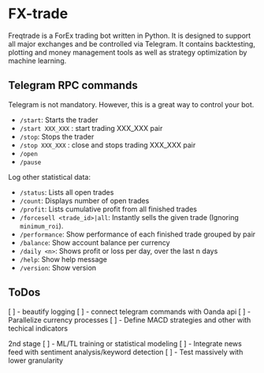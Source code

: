 # FX-trade

Freqtrade is a ForEx trading bot written in Python. It is designed to support all major exchanges and be controlled via Telegram. It contains backtesting, plotting and money management tools as well as strategy optimization by machine learning.

## Telegram RPC commands

Telegram is not mandatory. However, this is a great way to control your bot. 

- `/start`: Starts the trader
- `/start XXX_XXX` : start trading XXX_XXX pair
- `/stop`: Stops the trader
- `/stop XXX_XXX` : close and stops trading XXX_XXX pair
- `/open`
- `/pause`


Log other statistical data:
- `/status`: Lists all open trades
- `/count`: Displays number of open trades
- `/profit`: Lists cumulative profit from all finished trades
- `/forcesell <trade_id>|all`: Instantly sells the given trade (Ignoring `minimum_roi`).
- `/performance`: Show performance of each finished trade grouped by pair
- `/balance`: Show account balance per currency
- `/daily <n>`: Shows profit or loss per day, over the last n days
- `/help`: Show help message
- `/version`: Show version


## ToDos

[ ] - beautify logging
[ ] - connect telegram commands with Oanda api
[ ] - Parallelize currency processes
[ ] - Define MACD strategies and other with techical indicators

2nd stage
[ ] - ML/TL training or statistical modeling
[ ] - Integrate news feed with sentiment analysis/keyword detection
[ ] - Test massively with lower granularity